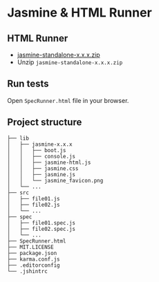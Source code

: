 # Jasmine & HTML Runner


## HTML Runner

- [jasmine-standalone-x.x.x.zip](https://github.com/jasmine/jasmine/releases)
- Unzip `jasmine-standalone-x.x.x.zip`


## Run tests

Open `SpecRunner.html` file in your browser.


## Project structure

```
├── lib
│   ├── jasmine-x.x.x
│   │   ├── boot.js
│   │   ├── console.js
│   │   ├── jasmine-html.js
│   │   ├── jasmine.css
│   │   ├── jasmine.js
│   │   └── jasmine_favicon.png
│   └── ...
├── src
│   ├── file01.js
│   ├── file02.js
│   └── ...
├── spec
│   ├── file01.spec.js
│   ├── file02.spec.js
│   └── ...
├── SpecRunner.html
├── MIT.LICENSE
├── package.json
├── karma.conf.js
├── .editorconfig
└── .jshintrc
```
